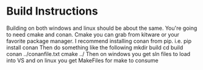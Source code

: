 # Build Instructions
Building on both windows and linux should be about the same.
You're going to need cmake and conan.
Cmake you can grab from kitware or your favorite package manager.
I recommend installing conan from pip. i.e. pip install conan
Then do something like the following
mkdir build
cd build
conan ../conanfile.txt
cmake ../
Then on windows you get sln files to load into VS and on linux you get MakeFiles for make to consume